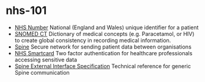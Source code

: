# nhs-101

- [NHS Number] National (England and Wales) unique identifier for a patient
- [SNOMED CT] Dictionary of medical concepts (e.g. Paracetamol, or HIV) to create global consistency in recording medical information.
- [Spine] Secure network for sending patient data between organisations
- [NHS Smartcard] Two factor authentication for healthcare professionals accessing sensitive data
- [Spine External Interface Specification] Technical reference for generic Spine communication

[NHS Number]: https://digital.nhs.uk/data-and-information/information-standards/information-standards-and-data-collections-including-extractions/publications-and-notifications/standards-and-collections/isb-0149-nhs-number
[SNOMED CT]: https://digital.nhs.uk/services/terminology-and-classifications/snomed-ct
[Spine]: https://digital.nhs.uk/services/spine
[NHS Smartcard]: https://digital.nhs.uk/developer/guides-and-documentation/security-and-authorisation/nhs-smartcards-for-developers
[Spine External Interface Specification]: https://digital.nhs.uk/developer/guides-and-documentation/spine-external-interface-specification
